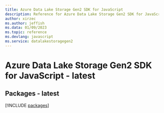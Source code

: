 ```yaml
---
title: Azure Data Lake Storage Gen2 SDK for JavaScript
description: Reference for Azure Data Lake Storage Gen2 SDK for JavaScript
author: xirzec
ms.author: jeffish
ms.data: 01/09/2023
ms.topic: reference
ms.devlang: javascript
ms.service: datalakestoragegen2
---
```

# Azure Data Lake Storage Gen2 SDK for JavaScript - latest
## Packages - latest
[!INCLUDE [packages](data-lake-storage-gen2-index.md)]